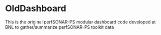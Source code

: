 OldDashboard
============

This is the original perfSONAR-PS modular dashboard code developed at BNL to gather/summarize perfSONAR-PS toolkit data